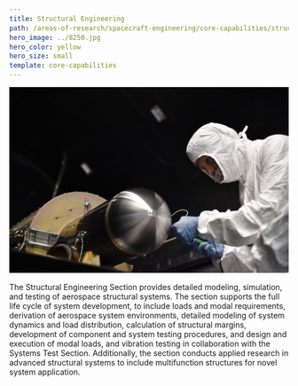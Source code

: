 ```yaml
---
title: Structural Engineering
path: /areas-of-research/spacecraft-engineering/core-capabilities/structural-engineering
hero_image: ../8250.jpg
hero_color: yellow
hero_size: small
template: core-capabilities
---
```

![A member of the structural engineering team at work.](8222.jpg)

The Structural Engineering Section provides detailed modeling, simulation, and testing of aerospace structural systems. The section supports the full life cycle of system development, to include loads and modal requirements, derivation of aerospace system environments, detailed modeling of system dynamics and load distribution, calculation of structural margins, development of component and system testing procedures, and design and execution of modal loads, and vibration testing in collaboration with the Systems Test Section. Additionally, the section conducts applied research in advanced structural systems to include multifunction structures for novel system application.